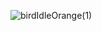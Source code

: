![birdIdleOrange(1)](https://github.com/user-attachments/assets/b467e34c-316c-41f4-a5ca-0a217f78db32)

